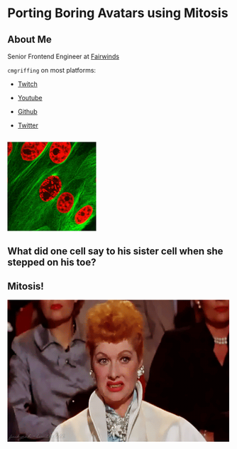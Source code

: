# Porting Boring Avatars using Mitosis

## About Me

Senior Frontend Engineer at [Fairwinds](https://www.fairwinds.com/)

`cmgriffing` on most platforms:

- [Twitch](https://twitch.tv/cmgriffing)

- [Youtube](https://youtube.com/@cmgriffing)

- [Github](https://github.com/cmgriffing)

- [Twitter](https://twitter.com/cmgriffing)

##

![](./assets/cell-mitosis.gif)

## What did one cell say to his sister cell when she stepped on his toe?

## Mitosis!

![](./assets/grimace.gif)
